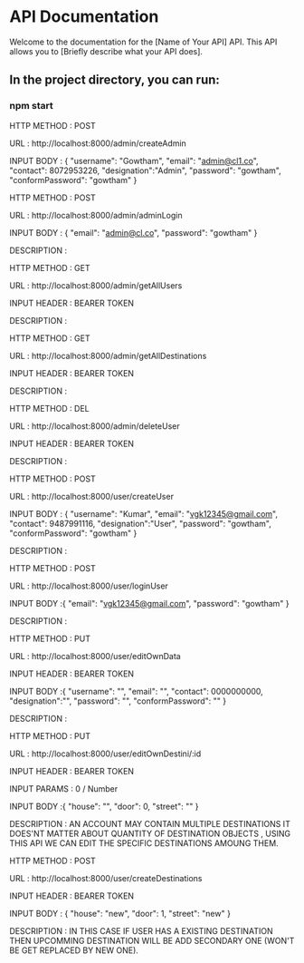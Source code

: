 <h1> API Documentation </h1>

Welcome to the documentation for the [Name of Your API] API. This API allows you to [Briefly describe what your API does].

<h2>  In the project directory, you can run: </h2>

 <h3> npm start </h3>

<!--? ADMIN OPERATIONS  -->

<!-- * CREATE ADMIN -->

HTTP METHOD : POST

URL : http://localhost:8000/admin/createAdmin

INPUT BODY : {
"username": "Gowtham",
"email": "admin@cl1.co",
"contact": 8072953226,
"designation":"Admin",
"password": "gowtham",
"conformPassword": "gowtham"
}

<!--? ADMIN LOGIN  -->

HTTP METHOD : POST

URL : http://localhost:8000/admin/adminLogin

INPUT BODY : {
"email": "admin@cl.co",
"password": "gowtham"
}

DESCRIPTION :

<!--? GET ALL USERS DATA  -->

HTTP METHOD : GET

URL : http://localhost:8000/admin/getAllUsers

INPUT HEADER : BEARER TOKEN

DESCRIPTION :

<!--? GET ALL USER DESTINATIONS  -->

HTTP METHOD : GET

URL : http://localhost:8000/admin/getAllDestinations

INPUT HEADER : BEARER TOKEN

DESCRIPTION :

<!--? DELETE INDIVIDUAL USER -->

HTTP METHOD : DEL

URL : http://localhost:8000/admin/deleteUser

INPUT HEADER : BEARER TOKEN

DESCRIPTION :

<!--! USER OPERATIONS  -->

<!--? CREATE USER  -->

HTTP METHOD : POST

URL : http://localhost:8000/user/createUser

INPUT BODY : {
"username": "Kumar",
"email": "vgk12345@gmail.com",
"contact": 9487991116,
"designation":"User",
"password": "gowtham",
"conformPassword": "gowtham"
}

DESCRIPTION :

<!--? LOGIN USER  -->

HTTP METHOD : POST

URL : http://localhost:8000/user/loginUser

INPUT BODY :{
"email": "vgk12345@gmail.com",
"password": "gowtham"
}

DESCRIPTION :

<!--? EDIT OWN USER DATA  -->

HTTP METHOD : PUT

URL : http://localhost:8000/user/editOwnData

INPUT HEADER : BEARER TOKEN

INPUT BODY :{
"username": "",
"email": "",
"contact": 0000000000,
"designation":"",
"password": "",
"conformPassword": ""
}

DESCRIPTION :

<!--? EDIT OWN USER DESTINATIONS  -->

HTTP METHOD : PUT

URL : http://localhost:8000/user/editOwnDestini/:id

INPUT HEADER : BEARER TOKEN

INPUT PARAMS : 0 / Number

INPUT BODY :{
"house": "",
"door": 0,
"street": ""
}

DESCRIPTION : AN ACCOUNT MAY CONTAIN MULTIPLE DESTINATIONS IT DOES'NT MATTER ABOUT QUANTITY OF DESTINATION OBJECTS , USING THIS API WE CAN EDIT THE SPECIFIC DESTINATIONS AMOUNG THEM.

<!--? CREATE USER DESTINATIONS  -->

HTTP METHOD : POST

URL : http://localhost:8000/user/createDestinations

INPUT HEADER : BEARER TOKEN

INPUT BODY : {
    "house": "new",
    "door": 1,
    "street": "new"
}

DESCRIPTION : IN THIS CASE IF USER HAS A EXISTING DESTINATION THEN UPCOMMING 
DESTINATION WILL BE ADD SECONDARY ONE (WON'T BE GET REPLACED BY NEW ONE).